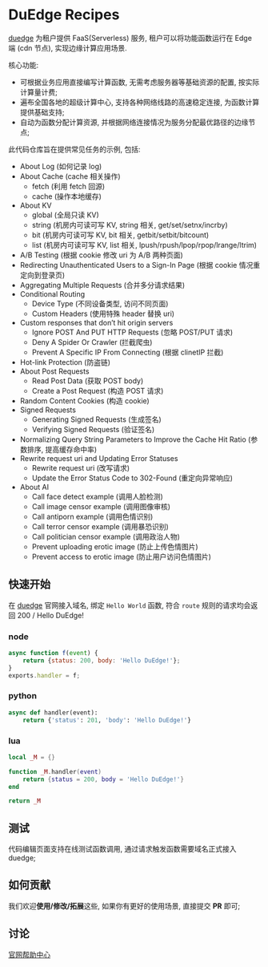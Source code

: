 # DuEdge Recipes

[duedge](https://duedge.baidu.com/) 为租户提供 FaaS(Serverless) 服务, 租户可以将功能函数运行在 Edge 端 (cdn 节点), 实现边缘计算应用场景.

核心功能:

- 可根据业务应用直接编写计算函数, 无需考虑服务器等基础资源的配置, 按实际计算量计费;
- 遍布全国各地的超级计算中心, 支持各种网络线路的高速稳定连接, 为函数计算提供基础支持;
- 自动为函数分配计算资源, 并根据网络连接情况为服务分配最优路径的边缘节点;


此代码仓库旨在提供常见任务的示例, 包括:

- About Log (如何记录 log)
- About Cache (cache 相关操作)
  - fetch (利用 fetch 回源)
  - cache (操作本地缓存)
- About KV
  - global (全局只读 KV)
  - string (机房内可读可写 KV, string 相关, get/set/setnx/incrby)
  - bit (机房内可读可写 KV, bit 相关, getbit/setbit/bitcount)
  - list (机房内可读可写 KV, list 相关, lpush/rpush/lpop/rpop/lrange/ltrim)
- A/B Testing (根据 cookie 修改 uri 为 A/B 两种页面)
- Redirecting Unauthenticated Users to a Sign-In Page (根据 cookie 情况重定向到登录页)
- Aggregating Multiple Requests (合并多分请求结果)
- Conditional Routing
  - Device Type (不同设备类型, 访问不同页面)
  - Custom Headers (使用特殊 header 替换 uri)
- Custom responses that don’t hit origin servers
  - Ignore POST And PUT HTTP Requests (忽略 POST/PUT 请求)
  - Deny A Spider Or Crawler (拦截爬虫)
  - Prevent A Specific IP From Connecting (根据 clinetIP 拦截)
- Hot-link Protection (防盗链)
- About Post Requests
  - Read Post Data (获取 POST body)
  - Create a Post Request (构造 POST 请求)
- Random Content Cookies (构造 cookie)
- Signed Requests
  - Generating Signed Requests (生成签名)
  - Verifying Signed Requests (验证签名)
- Normalizing Query String Parameters to Improve the Cache Hit Ratio (参数排序, 提高缓存命中率)
- Rewrite request uri and Updating Error Statuses
  - Rewrite request uri (改写请求)
  - Update the Error Status Code to 302-Found (重定向异常响应)
- About AI
  - Call face detect example (调用人脸检测)
  - Call image censor example (调用图像审核)
  - Call antiporn example (调用色情识别)
  - Call terror censor example (调用暴恐识别)
  - Call politician censor example (调用政治人物)
  - Prevent uploading erotic image (防止上传色情图片)
  - Prevent access to erotic image (防止用户访问色情图片)


## 快速开始

在 [duedge](https://duedge.baidu.com) 官网接入域名, 绑定 `Hello World` 函数, 符合 `route` 规则的请求均会返回 200 / Hello DuEdge!

### node

```js
async function f(event) {
    return {status: 200, body: 'Hello DuEdge!'};
}
exports.handler = f;
```

### python

```python
async def handler(event):
    return {'status': 201, 'body': 'Hello DuEdge!'}
```

### lua

```lua
local _M = {}

function _M.handler(event)
    return {status = 200, body = 'Hello DuEdge!'}
end

return _M
```

## 测试

代码编辑页面支持在线测试函数调用, 通过请求触发函数需要域名正式接入 duedge;


## 如何贡献

我们欢迎**使用/修改/拓展**这些, 如果你有更好的使用场景, 直接提交 **PR** 即可;


## 讨论

[官网帮助中心](https://duedge.baidu.com/help/#/)
